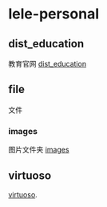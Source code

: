# lele-personal

## dist_education
教育官网 [dist_education](https://lele287.github.io/dist_education)
## file
文件
### images
图片文件夹 [images](https://lele287.github.io/file/images)
<!-- ```
npm install 
``` -->

## virtuoso
[virtuoso](https://lele287.github.io/virtuoso).
